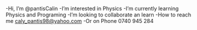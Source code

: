 -Hi, I’m @pantisCalin
-I’m interested in Physics
-I’m currently learning Physics and Programing
-I’m looking to collaborate an learn
-How to reach me caly_pantis98@yahoo.com
-Or on Phone 0740 945 284
